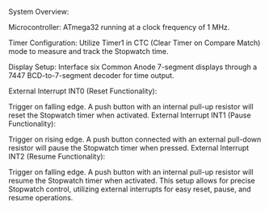 System Overview:

Microcontroller: ATmega32 running at a clock frequency of 1 MHz.

Timer Configuration: Utilize Timer1 in CTC (Clear Timer on Compare Match) mode to measure and track the Stopwatch time.

Display Setup: Interface six Common Anode 7-segment displays through a 7447 BCD-to-7-segment decoder for time output.

External Interrupt INT0 (Reset Functionality):

Trigger on falling edge.
A push button with an internal pull-up resistor will reset the Stopwatch timer when activated.
External Interrupt INT1 (Pause Functionality):

Trigger on rising edge.
A push button connected with an external pull-down resistor will pause the Stopwatch timer when pressed.
External Interrupt INT2 (Resume Functionality):

Trigger on falling edge.
A push button with an internal pull-up resistor will resume the Stopwatch timer when activated.
This setup allows for precise Stopwatch control, utilizing external interrupts for easy reset, pause, and resume operations.
